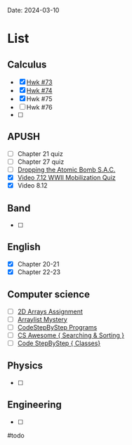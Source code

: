 Date:  2024-03-10
# List

## Calculus
- [x] [Hwk #73](https://cvilleschools.instructure.com/courses/40289/assignments/570643)
- [x] [Hwk #74](https://cvilleschools.instructure.com/courses/40289/assignments/534545)
- [x] Hwk #75
- [ ] Hwk #76
- [ ] 
## APUSH
- [ ] Chapter 21 quiz
- [ ] Chapter 27 quiz
- [ ] [Dropping the Atomic Bomb S.A.C.](https://cvilleschools.instructure.com/courses/40037/assignments/529767/submissions/5256)
- [x] [Video 7.12 WWII Mobilization Quiz](https://cvilleschools.instructure.com/courses/40037/assignments/570196/submissions/5256)
- [x] Video 8.12
## Band 
- [ ] 
## English
- [x] Chapter 20-21
- [x] Chapter 22-23
## Computer science
- [ ] [2D Arrays Assignment](https://cvilleschools.instructure.com/courses/40210/assignments/534260)
- [ ] [Arraylist Mystery](https://cvilleschools.instructure.com/courses/40210/assignments/534288)
- [ ] [CodeStepByStep Programs](https://cvilleschools.instructure.com/courses/40210/assignments/534323/submissions/5256)
- [ ] [CS Awesome { Searching & Sorting }](https://cvilleschools.instructure.com/courses/40210/assignments/570732/submissions/5256)
- [ ] [Code StepByStep { Classes}](https://cvilleschools.instructure.com/courses/40210/assignments/534322/submissions/5256)
## Physics 
- [ ] 
## Engineering
- [ ] 

#todo